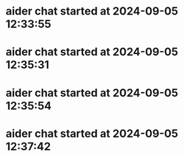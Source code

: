 
# aider chat started at 2024-09-05 12:33:55


# aider chat started at 2024-09-05 12:35:31


# aider chat started at 2024-09-05 12:35:54


# aider chat started at 2024-09-05 12:37:42

